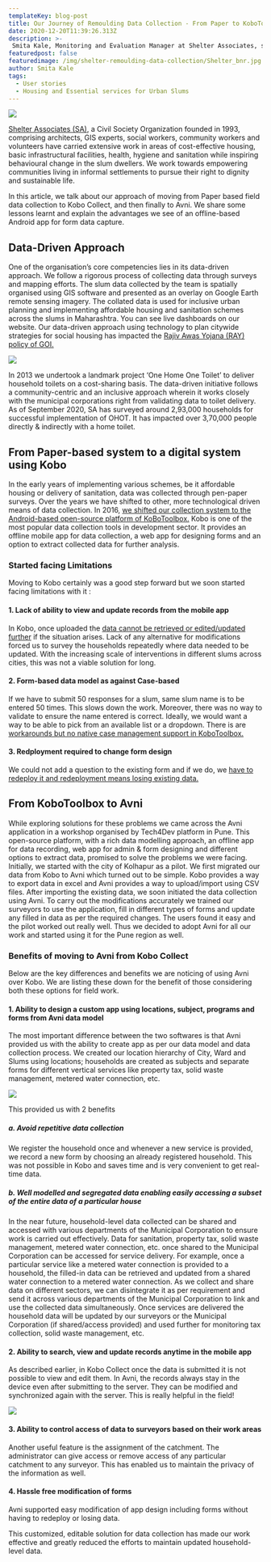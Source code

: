 ```yaml
---
templateKey: blog-post
title: Our Journey of Remoulding Data Collection - From Paper to KoboToolbox to Avni
date: 2020-12-20T11:39:26.313Z
description: >-
 Smita Kale, Monitoring and Evaluation Manager at Shelter Associates, shares about their journey of moving from Paper based data collection to digital systems, first using KoboToolbox and then to Avni.
featuredpost: false
featuredimage: /img/shelter-remoulding-data-collection/Shelter_bnr.jpg
author: Smita Kale
tags:
  - User stories
  - Housing and Essential services for Urban Slums
---
```

![](/img/shelter-remoulding-data-collection/Shelter_bnr.jpg)

<a href="http://shelter-associates.org/" target="_blank" rel="noopener noreferrer">Shelter Associates (SA)</a>, a Civil Society Organization founded in 1993, comprising architects, GIS experts, social workers, community workers and volunteers have carried extensive work in areas of cost-effective housing, basic infrastructural facilities, health, hygiene and sanitation while inspiring behavioural change in the slum dwellers. We work towards empowering communities living in informal settlements to pursue their right to dignity and sustainable life.

In this article, we talk about our approach of moving from Paper based field data collection to Kobo Collect, and then finally to Avni. We share some lessons learnt and explain the advantages we see of an offline-based Android app for form data capture.
 
## Data-Driven Approach
One of the organisation’s core competencies lies in its data-driven approach. We follow a rigorous process of collecting data through surveys and mapping efforts. The slum data collected by the team is spatially organised using GIS software and presented as an overlay on Google Earth remote sensing imagery. The collated data is used for inclusive urban planning and implementing affordable housing and sanitation schemes across the slums in Maharashtra. You can see live dashboards on our website. Our data-driven approach using technology to plan citywide strategies for social housing has impacted the <a href="http://shelter-associates.org/" target="_blank" rel="noopener noreferrer">Rajiv Awas Yojana (RAY) policy of GOI.</a>

![](/img/shelter-remoulding-data-collection/Shelter_kolhapur_dashboard_screenshot.png)

In 2013 we undertook a landmark project ‘One Home One Toilet’ to deliver household toilets on a cost-sharing basis. The data-driven initiative follows a community-centric and an inclusive approach wherein it works closely with the municipal corporations right from validating data to toilet delivery. As of September 2020, SA has surveyed around 2,93,000 households for successful implementation of OHOT. It has impacted over 3,70,000 people directly & indirectly with a home toilet.
 
## From Paper-based system to a digital system using Kobo
In the early years of implementing various schemes, be it affordable housing or delivery of sanitation, data was collected through pen-paper surveys. Over the years we have shifted to other, more technological driven means of data collection. In 2016, <a href="https://shelter-associates.org/blog/making-the-complex-simple-kobo-toolbox-improves-efficiency-in-data-collection/" target="_blank" rel="noopener noreferrer">we shifted our collection system to the Android-based open-source platform of KoBoToolbox.</a> Kobo is one of the most popular data collection tools in development sector. It provides an offline mobile app for data collection, a web app for designing forms and an option to extract collected data for further analysis.

### Started facing Limitations
Moving to Kobo certainly was a good step forward but we soon started facing limitations with it :
#### 1. Lack of ability to view and update records from the mobile app
In Kobo, once uploaded the <a href="https://community.kobotoolbox.org/t/update-an-already-submitted-record-on-a-mobile-client/1745" target="_blank" rel="noopener noreferrer">data cannot be retrieved or edited/updated further</a> if the situation arises. Lack of any alternative for modifications forced us to survey the households repeatedly where data needed to be updated. With the increasing scale of interventions in different slums across cities, this was not a viable solution for long.

#### 2. Form-based data model as against Case-based
If we have to submit 50 responses for a slum, same slum name is to be entered 50 times. This slows down the work. Moreover, there was no way to validate to ensure the name entered is correct. Ideally, we would want a way to be able to pick from an available list or a dropdown. There is are <a href="https://community.kobotoolbox.org/t/case-management-in-kobo/8944" target="_blank" rel="noopener noreferrer">workarounds but no native case management support in KoboToolbox.</a>
 
#### 3. Redployment required to change form design 
We could not add a question to the existing form and if we do, we <a href="https://community.kobotoolbox.org/t/updating-redeploying-survey-form-while-data-collection-is-on-going/6088" target="_blank" rel="noopener noreferrer">have to redeploy it and redeployment means losing existing data.</a>

## From KoboToolbox to Avni
While exploring solutions for these problems we came across the Avni application in a workshop organised by Tech4Dev platform in Pune. This open-source platform, with a rich data modelling approach, an offline app for data recording, web app for admin & form designing and different options to extract data, promised to solve the problems we were facing. 
Initially, we started with the city of Kolhapur as a pilot. We first migrated our data from Kobo to Avni which turned out to be simple. Kobo provides a way to export data in excel and Avni provides a way to upload/import using CSV files. After importing the existing data, we soon initiated the data collection using Avni. To carry out the modifications accurately we trained our surveyors to use the application, fill in different types of forms and update any filled in data as per the required changes. The users found it easy and the pilot worked out really well. Thus we decided to adopt Avni for all our work and started using it for the Pune region as well.

### Benefits of moving to Avni from Kobo Collect
Below are the key differences and benefits we are noticing of using Avni over Kobo. We are listing these down for the benefit of those considering both these options for field work.
 
#### 1. Ability to design a custom app using locations, subject, programs and forms from Avni data model
The most important difference between the two softwares is that Avni provided us with the ability to create app as per our data model and data collection process. We created our location hierarchy of City, Ward and Slums using locations; households are created as subjects and separate forms for different vertical services like property tax, solid waste management, metered water connection, etc. 

![](/img/shelter-remoulding-data-collection/Shelter_data_model.png)

This provided us with 2 benefits
##### a. Avoid repetitive data collection
We register the household once and whenever a new service is provided, we record a new form by choosing an already registered household. This was not possible in Kobo and saves time and is very convenient to get real-time data.
##### b. Well modelled and segregated data enabling easily accessing a subset of the entire data of a particular house
In the near future, household-level data collected can be shared and accessed with various departments of the Municipal Corporation to ensure work is carried out effectively. Data for sanitation, property tax, solid waste management, metered water connection, etc. once shared to the Municipal Corporation can be accessed for service delivery. For example, once a particular service like a metered water connection is provided to a household, the filled-in data can be retrieved and updated from a shared water connection to a metered water connection. As we collect and share data on different sectors, we can disintegrate it as per requirement and send it across various departments of the Municipal Corporation to link and use the collected data simultaneously. Once services are delivered the household data will be updated by our surveyors or the Municipal Corporation (if shared/access provided) and used further for monitoring tax collection, solid waste management, etc.

#### 2. Ability to search, view and update records anytime in the mobile app
As described earlier, in Kobo Collect once the data is submitted it is not possible to view and edit them. In Avni, the records always stay in the device even after submitting to the server. They can be modified and synchronized again with the server. This is really helpful in the field!

![](/img/shelter-remoulding-data-collection/Shelter_avni_app_screenshot.png)
#### 3. Ability to control access of data to surveyors based on their work areas
Another useful feature is the assignment of the catchment. The administrator can give access or remove access of any particular catchment to any surveyor. This has enabled us to maintain the privacy of the information as well. 
#### 4. Hassle free modification of forms
Avni supported easy modification of app design including forms without having to redeploy or losing data.

This customized, editable solution for data collection has made our work effective and greatly reduced the efforts to maintain updated household-level data. 
